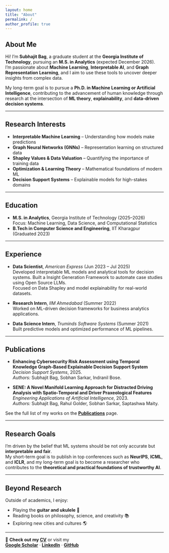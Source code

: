 ```yaml
---
layout: home
title: "About"
permalink: /
author_profile: true
---
```


## About Me

Hi! I’m **Subhajit Bag**, a graduate student at the **Georgia Institute of Technology**, pursuing an **M.S. in Analytics** (expected December 2026).  
I’m passionate about **Machine Learning**, **Interpretable AI**, and **Graph Representation Learning**, and I aim to use these tools to uncover deeper insights from complex data.

My long-term goal is to pursue a **Ph.D. in Machine Learning or Artificial Intelligence**, contributing to the advancement of human knowledge through research at the intersection of **ML theory**, **explainability**, and **data-driven decision systems**.

---

## Research Interests

- **Interpretable Machine Learning** – Understanding how models make predictions  
- **Graph Neural Networks (GNNs)** – Representation learning on structured data  
- **Shapley Values & Data Valuation** – Quantifying the importance of training data  
- **Optimization & Learning Theory** – Mathematical foundations of modern ML  
- **Decision Support Systems** – Explainable models for high-stakes domains  

---

## Education

- **M.S. in Analytics**, Georgia Institute of Technology (2025–2026)  
  Focus: Machine Learning, Data Science, and Computational Statistics  
- **B.Tech in Computer Science and Engineering**, IIT Kharagpur (Graduated 2023)

---

## Experience

- **Data Scientist**, *American Express* (Jun 2023 – Jul 2025)  
  Developed interpretable ML models and analytical tools for decision systems.
  Built a Insight Generation Framework to automate case studies using Open Source LLMs.  
  Focused on Data Shapley and model explainability for real-world datasets.

- **Research Intern**, *IIM Ahmedabad* (Summer 2022)  
  Worked on ML-driven decision frameworks for business analytics applications.

- **Data Science Intern**, *Truminds Software Systems* (Summer 2021)  
  Built predictive models and optimized performance of ML pipelines.

---

## Publications

- **Enhancing Cybersecurity Risk Assessment using Temporal Knowledge Graph-Based Explainable Decision Support System**  
  *Decision Support Systems*, 2025.  
  *Authors:* Subhajit Bag, Sobhan Sarkar, Indranil Bose.  

- **SENE: A Novel Manifold Learning Approach for Distracted Driving Analysis with Spatio-Temporal and Driver Praxeological Features**  
  *Engineering Applications of Artificial Intelligence*, 2023.  
  *Authors:* Subhajit Bag, Rahul Golder, Sobhan Sarkar, Saptashwa Maity.

See the full list of my works on the [**Publications**](/publications/) page.

---

## Research Goals

I’m driven by the belief that ML systems should be not only accurate but **interpretable and fair**.  
My short-term goal is to publish in top conferences such as **NeurIPS**, **ICML**, and **ICLR**, and my long-term goal is to become a researcher who contributes to the **theoretical and practical foundations of trustworthy AI**.

---

## Beyond Research

Outside of academics, I enjoy:
- Playing the **guitar and ukulele** 🎸  
- Reading books on philosophy, science, and creativity 📚  
- Exploring new cities and cultures 🌎  

---

📄 **Check out my [CV](/cv/)** or visit my  
[**Google Scholar**](https://scholar.google.com/citations?user=PS_CX0AAAAAJ) · 
[**LinkedIn**](https://www.linkedin.com/in/subhajitbag/) · 
[**GitHub**](https://github.com/shuvo-iitkgp)
